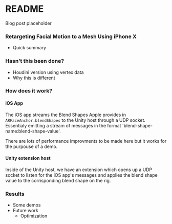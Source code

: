 # README #

Blog post placeholder

### Retargeting Facial Motion to a Mesh Using iPhone X ###

* Quick summary

### Hasn't this been done? ###

* Houdini version using vertex data
* Why this is different

### How does it work? ###


#### iOS App  ####
The iOS app streams the Blend Shapes Apple provides in `ARFaceAnchor.blendShapes` to the Unity host through a UDP socket. Essentialy emitting a stream of messages in the format 'blend-shape-name:blend-shape-value'.

There are lots of performance improvments to be made here but it works for the purpouse of a demo.

#### Unity extension host  ####
Inside of the Unity host, we have an extension which opens up a UDP socket to listen for the iOS app's messages and applies the blend shape value to the corrisponding blend shape on the rig.


### Results ###

* Some demos
* Future work
    -  Optimization
